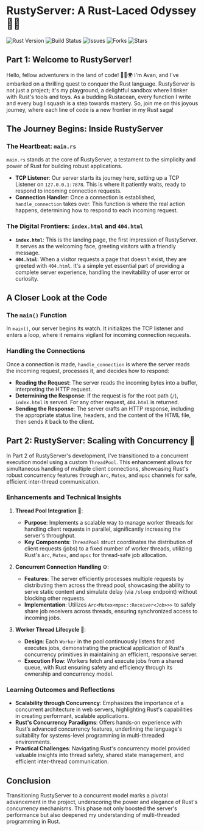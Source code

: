 # RustyServer: A Rust-Laced Odyssey 🚀🦀

![Rust Version](https://img.shields.io/badge/rust-1.75.0-orange.svg)
![Build Status](https://github.com/AvanAvi/Rust_Server_Project/actions/workflows/rust.yml/badge.svg?branch=main)
![Issues](https://img.shields.io/github/issues/AvanAvi/Rust_Server_Project)
![Forks](https://img.shields.io/github/forks/AvanAvi/Rust_Server_Project)
![Stars](https://img.shields.io/github/stars/AvanAvi/Rust_Server_Project)

## Part 1: Welcome to RustyServer!
Hello, fellow adventurers in the land of code! 👨‍💻🌍 I'm Avan, and I've embarked on a thrilling quest to conquer the Rust language. RustyServer is not just a project; it's my playground, a delightful sandbox where I tinker with Rust's tools and toys. As a budding Rustacean, every function I write and every bug I squash is a step towards mastery. So, join me on this joyous journey, where each line of code is a new frontier in my Rust saga!

## The Journey Begins: Inside RustyServer

### The Heartbeat: `main.rs`
`main.rs` stands at the core of RustyServer, a testament to the simplicity and power of Rust for building robust applications.

- **TCP Listener**: Our server starts its journey here, setting up a TCP Listener on `127.0.0.1:7878`. This is where it patiently waits, ready to respond to incoming connection requests.
- **Connection Handler**: Once a connection is established, `handle_connection` takes over. This function is where the real action happens, determining how to respond to each incoming request.

### The Digital Frontiers: `index.html` and `404.html`
- **`index.html`**: This is the landing page, the first impression of RustyServer. It serves as the welcoming face, greeting visitors with a friendly message.
- **`404.html`**: When a visitor requests a page that doesn't exist, they are greeted with `404.html`. It's a simple yet essential part of providing a complete server experience, handling the inevitability of user error or curiosity.

## A Closer Look at the Code

### The `main()` Function
In `main()`, our server begins its watch. It initializes the TCP listener and enters a loop, where it remains vigilant for incoming connection requests.

### Handling the Connections
Once a connection is made, `handle_connection` is where the server reads the incoming request, processes it, and decides how to respond:

- **Reading the Request**: The server reads the incoming bytes into a buffer, interpreting the HTTP request.
- **Determining the Response**: If the request is for the root path (`/`), `index.html` is served. For any other request, `404.html` is returned.
- **Sending the Response**: The server crafts an HTTP response, including the appropriate status line, headers, and the content of the HTML file, then sends it back to the client.


## Part 2: RustyServer: Scaling with Concurrency 🚀
In Part 2 of RustyServer's development, I've transitioned to a concurrent execution model using a custom `ThreadPool`. This enhancement allows for simultaneous handling of multiple client connections, showcasing Rust's robust concurrency features through `Arc`, `Mutex`, and `mpsc` channels for safe, efficient inter-thread communication.

### Enhancements and Technical Insights

1. **Thread Pool Integration** 🧵:
   - **Purpose**: Implements a scalable way to manage worker threads for handling client requests in parallel, significantly increasing the server's throughput.
   - **Key Components**: `ThreadPool` struct coordinates the distribution of client requests (jobs) to a fixed number of worker threads, utilizing Rust's `Arc`, `Mutex`, and `mpsc` for thread-safe job allocation.

2. **Concurrent Connection Handling** ⚙️:
   - **Features**: The server efficiently processes multiple requests by distributing them across the thread pool, showcasing the ability to serve static content and simulate delay (via `/sleep` endpoint) without blocking other requests.
   - **Implementation**: Utilizes `Arc<Mutex<mpsc::Receiver<Job>>>` to safely share job receivers across threads, ensuring synchronized access to incoming jobs.

3. **Worker Thread Lifecycle** 👷:
   - **Design**: Each `Worker` in the pool continuously listens for and executes jobs, demonstrating the practical application of Rust's concurrency primitives in maintaining an efficient, responsive server.
   - **Execution Flow**: Workers fetch and execute jobs from a shared queue, with Rust ensuring safety and efficiency through its ownership and concurrency model.

### Learning Outcomes and Reflections

- **Scalability through Concurrency**: Emphasizes the importance of a concurrent architecture in web servers, highlighting Rust's capabilities in creating performant, scalable applications.
- **Rust's Concurrency Paradigms**: Offers hands-on experience with Rust’s advanced concurrency features, underlining the language's suitability for systems-level programming in multi-threaded environments.
- **Practical Challenges**: Navigating Rust's concurrency model provided valuable insights into thread safety, shared state management, and efficient inter-thread communication.

## Conclusion

Transitioning RustyServer to a concurrent model marks a pivotal advancement in the project, underscoring the power and elegance of Rust's concurrency mechanisms. This phase not only boosted the server's performance but also deepened my understanding of multi-threaded programming in Rust.




